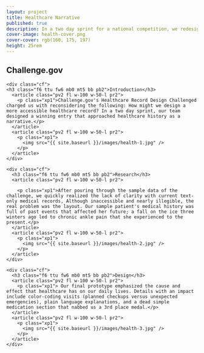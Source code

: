 ```yaml
---
layout: project
title: Healthcare Narrative
published: true
description: In a two day sprint for a national competition, we redesigned the patient health record and were one of a dozen winners nationwide.
cover-image: health-cover.png
cover-cover: rgb(160, 175, 197)
height: 25rem
---
```


<section class="cf ph3 ph5-ns pb5 black-70 custom-healthcare">

  <div class="mw9 center">
    <h1 class="fl w-100 mt5 f5 ttu tracked fw6">Challenge.gov</h1>

    <div class="cf">
    <h3 class="f6 ttu fw6 mb0 mt5 bb pb2">Introduction</h3>
      <article class="pv2 fl w-100 w-50-l pr2">
        <p class="xp1">Challenge.gov's Healthcare Record Design Challenged charged us with reconsidering the following: How might we design a more accessible healthcare record? In a two day sprint, our team designed a winning entry that approached healthcare history as a narrative.</p>
      </article>
      <article class="pv2 fl w-100 w-50-l pr2">
        <p class="xp1">
          <img src="{{ site.baseurl }}/images/health-1.jpg" />
        </p>
      </article>
    </div>
  </div>

</section>

<section class="cf ph3 ph5-ns pb5 bg-near-white black-70">

  <div class="mw9 center">

    <div class="cf">
      <h3 class="f6 ttu fw6 mb0 mt5 bb pb2">Research</h3>
      <article class="pv2 fl w-100 w-50-l pr2">

        <p class="xp1">After pouring through the sample data of the challenge, we quickly realized the lack of clarity with current text-only medical records, Although inaccessible and nearly illegible, the real problem was the layout. Our sample patient's medical history was full of past events that affected her future; a fall on the ice three winters ago led to chronic ankle pain that she experienced to the present.</p>
      </article>
      <article class="pv2 fl w-100 w-50-l pr2">
        <p class="xp1">
          <img src="{{ site.baseurl }}/images/health-2.jpg" />
        </p>
      </article>
    </div>

    <div class="cf">
      <h3 class="f6 ttu fw6 mb0 mt5 bb pb2">Design</h3>
      <article class="pv2 fl w-100 w-50-l pr2">
        <p class="xp1"> Our final prototype emphasized the cause and effect that healthcare has on our daily lives. Details with an impact include color-coding visits (planned checkups versus unexpected emergencies), plain language explanations, and a dead simple medication section that nabbed us a 3rd place medal.</p>
      </article>
      <article class="pv2 fl w-100 w-50-l pr2">
        <p class="xp1">
          <img src="{{ site.baseurl }}/images/health-3.jpg" />
        </p>
      </article>
    </div>

</div>

</section>
